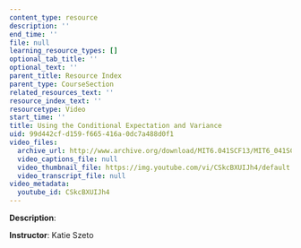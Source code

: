 ```yaml
---
content_type: resource
description: ''
end_time: ''
file: null
learning_resource_types: []
optional_tab_title: ''
optional_text: ''
parent_title: Resource Index
parent_type: CourseSection
related_resources_text: ''
resource_index_text: ''
resourcetype: Video
start_time: ''
title: Using the Conditional Expectation and Variance
uid: 99d442cf-d159-f665-416a-0dc7a488d0f1
video_files:
  archive_url: http://www.archive.org/download/MIT6.041SCF13/MIT6_041SCF13_Law_of_Total_Variance_300k.mp4
  video_captions_file: null
  video_thumbnail_file: https://img.youtube.com/vi/CSkcBXUIJh4/default.jpg
  video_transcript_file: null
video_metadata:
  youtube_id: CSkcBXUIJh4
---
```


**Description**:

**Instructor**: Katie Szeto